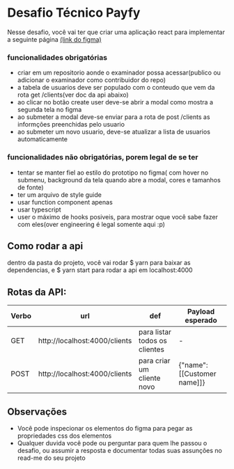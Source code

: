 # Desafio Técnico Payfy
Nesse desafio, você vai ter que criar uma aplicação react para implementar a seguinte página [(link do figma)](https://www.figma.com/file/YP2iqH5rY4LNZPqVVXlo0u/Desafio-Tecnico?node-id=0%3A1)
### funcionalidades obrigatórias
- criar em um repositorio aonde o examinador possa acessar(publico ou adicionar o examinador como contribuidor do repo)
- a tabela de usuarios deve ser populado com o conteudo que vem da rota get /clients(ver doc da api abaixo)
- ao clicar no botão create user deve-se abrir a modal como mostra a segunda tela no figma
- ao submeter a modal deve-se enviar para a rota de post /clients as informções preenchidas pelo usuario
- ao submeter um novo usuario, deve-se atualizar a lista de usuarios automaticamente

### funcionalidades não obrigatórias, porem legal de se ter
- tentar se manter fiel ao estilo do prototipo no figma( com hover no submenu, background da tela quando abre a modal, cores e tamanhos de fonte)
- ter um arquivo de style guide
- usar function component apenas
- usar typescript
- user o máximo de hooks posiveis, para mostrar oque você sabe fazer com eles(over engineering é legal somente aqui :p)

## Como rodar a api
dentro da pasta do projeto, você vai rodar
$ yarn
para baixar as dependencias, e
$ yarn start
para rodar a api em localhost:4000

## Rotas da API:
| Verbo | url | def | Payload esperado|
|--|--|--|--|
|GET |http://localhost:4000/clients| para listar todos os clientes| - |
|POST |http://localhost:4000/clients| para criar um cliente novo |{"name":  [[Customer name]]}

## Observações
- Você pode inspecionar os elementos do figma para pegar as propriedades css dos elementos
- Qualquer duvida você pode ou perguntar para quem lhe passou o desafio, ou assumir a resposta e documentar todas suas assunções no read-me do seu projeto
